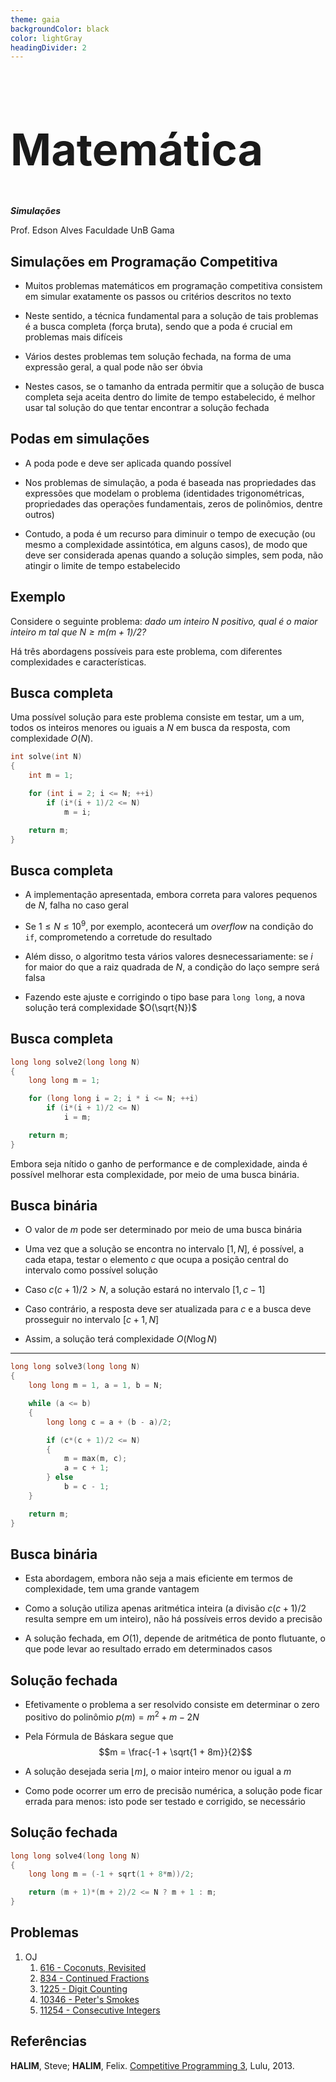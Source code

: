 ```yaml
---
theme: gaia
backgroundColor: black
color: lightGray
headingDivider: 2
---
```


<style>
    section {
        font-size: 30px;
    }

    h1 {
        font-size: 70px;
    }
</style>

<!-- _class: lead -->
# Matemática

*__Simulações__*

Prof. Edson Alves
Faculdade UnB Gama

## Simulações em Programação Competitiva

- Muitos problemas matemáticos em programação competitiva consistem em simular exatamente os passos ou critérios descritos no texto

- Neste sentido, a técnica fundamental para a solução de tais problemas é a busca completa (força bruta), sendo que a poda é crucial em problemas mais difíceis

- Vários destes problemas tem solução fechada, na forma de uma expressão geral, a qual pode não ser óbvia

- Nestes casos, se o tamanho da entrada permitir que a solução de busca completa seja aceita dentro do limite de tempo estabelecido, é melhor usar tal solução do que tentar encontrar a solução fechada

## Podas em simulações

- A poda pode e deve ser aplicada quando possível

- Nos problemas de simulação, a poda é baseada nas propriedades das expressões que modelam o problema (identidades trigonométricas, propriedades das operações fundamentais, zeros de polinômios, dentre outros)

- Contudo, a poda é um recurso para diminuir o tempo de execução (ou mesmo a complexidade assintótica, em alguns casos), de modo que deve ser considerada apenas quando a solução simples, sem poda, não atingir o limite de tempo estabelecido

## Exemplo

Considere o seguinte problema: _dado um inteiro $N$ positivo, qual é o maior inteiro $m$ tal que $N \geq m(m + 1)/2$?_

Há três abordagens possíveis para este problema, com diferentes complexidades e características.

## Busca completa

Uma possível solução para este problema consiste em testar, um a um, todos os inteiros menores ou iguais a $N$ em busca da resposta, com complexidade $O(N)$.


```C++
int solve(int N)
{
    int m = 1;

    for (int i = 2; i <= N; ++i)
        if (i*(i + 1)/2 <= N)
            m = i;

    return m;
}
```

## Busca completa

- A implementação apresentada, embora correta para valores pequenos de $N$, falha no caso geral

- Se $1 \leq N \leq 10^9$, por exemplo, acontecerá um _overflow_ na condição do `if`, comprometendo a corretude do resultado

- Além disso, o algoritmo testa vários valores desnecessariamente: se $i$ for maior do que a raiz quadrada de $N$, a condição do laço sempre será falsa

- Fazendo este ajuste e corrigindo o tipo base para `long long`, a nova solução terá complexidade $O(\sqrt{N})$

## Busca completa
```C++
long long solve2(long long N)
{
    long long m = 1;

    for (long long i = 2; i * i <= N; ++i)
        if (i*(i + 1)/2 <= N)
            i = m;

    return m;
}
```

Embora seja nítido o ganho de performance e de complexidade, ainda é possível melhorar esta complexidade, por meio de uma busca binária.

## Busca binária

- O valor de $m$ pode ser determinado por meio de uma busca binária

- Uma vez que a solução se encontra no intervalo $[1, N]$, é possível, a cada etapa, testar o elemento $c$ que ocupa a posição central do intervalo como possível solução

- Caso $c(c + 1)/2 > N$, a solução estará no intervalo $[1, c - 1]$

- Caso contrário, a resposta deve ser atualizada para $c$ e a busca deve prosseguir no intervalo $[c + 1, N]$ 

- Assim, a solução terá complexidade $O(N\log N)$

--- 
```C++
long long solve3(long long N)
{
    long long m = 1, a = 1, b = N;

    while (a <= b)
    {
        long long c = a + (b - a)/2;

        if (c*(c + 1)/2 <= N)
        {
            m = max(m, c);
            a = c + 1;
        } else
            b = c - 1;
    }

    return m;
}
```

## Busca binária

- Esta abordagem, embora não seja a mais eficiente em termos de complexidade, tem uma grande
vantagem

- Como a solução utiliza apenas aritmética inteira (a divisão $c(c + 1)/2$ resulta sempre em um inteiro), não há possíveis erros devido a precisão

- A solução fechada, em $O(1)$, depende de aritmética de ponto flutuante, o que pode levar ao resultado errado em determinados casos

## Solução fechada

- Efetivamente o problema a ser resolvido consiste em determinar o zero positivo do polinômio $p(m) = m^2 + m - 2N$

- Pela Fórmula de Báskara segue que
$$m = \frac{-1 + \sqrt{1 + 8m}}{2}$$

- A solução desejada seria $\lfloor{m}\rfloor$, o maior inteiro menor ou igual a $m$

- Como pode ocorrer um erro de precisão numérica, a solução pode ficar errada para menos: isto pode ser testado e corrigido, se necessário

## Solução fechada

```C++
long long solve4(long long N)
{
    long long m = (-1 + sqrt(1 + 8*m))/2;

    return (m + 1)*(m + 2)/2 <= N ? m + 1 : m;
}
```

## Problemas

1. OJ
    1. [616 - Coconuts, Revisited](https://onlinejudge.org/index.php?option=com_onlinejudge&Itemid=8&category=24&page=show_problem&problem=557)
    1. [834 - Continued Fractions](https://onlinejudge.org/index.php?option=com_onlinejudge&Itemid=8&category=24&page=show_problem&problem=775)
    1. [1225 - Digit Counting](https://onlinejudge.org/index.php?option=com_onlinejudge&Itemid=8&category=24&page=show_problem&problem=3666)
    1. [10346 - Peter's Smokes](https://onlinejudge.org/index.php?option=com_onlinejudge&Itemid=8&category=24&page=show_problem&problem=1287)
    1. [11254 - Consecutive Integers](https://onlinejudge.org/index.php?option=com_onlinejudge&Itemid=8&category=24&page=show_problem&problem=2221) 

## Referências

**HALIM**, Steve; **HALIM**, Felix. [Competitive Programming 3](http://cpbook.net/), Lulu, 2013.
